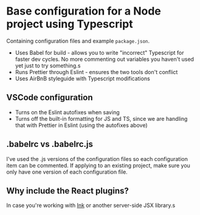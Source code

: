 # Base configuration for a Node project using Typescript

Containing configuration files and example `package.json`.

- Uses Babel for build - allows you to write "incorrect" Typescript for faster dev cycles. No more commenting out variables you haven't used yet just to try something.s
- Runs Prettier through Eslint - ensures the two tools don't conflict
- Uses AirBnB styleguide with Typescript modifications

## VSCode configuration

- Turns on the Eslint autofixes when saving
- Turns off the built-in formatting for JS and TS, since we are handling that with Prettier in Eslint (using the autofixes above)

## .babelrc vs .babelrc.js

I've used the .js versions of the configuration files so each configuration item can be commented. If applying to an existing project, make sure you only have one version of each configuration file.

## Why include the React plugins?

In case you're working with [Ink](https://term.ink) or another server-side JSX library.s

